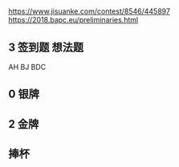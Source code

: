 # 
https://www.jisuanke.com/contest/8546/445897
https://2018.bapc.eu/preliminaries.html
## 3 签到题 想法题 

AH
BJ 
BDC


## 0 银牌


## 2 金牌


## 捧杯